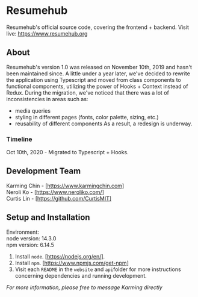 # Resumehub

Resumehub's official source code, covering the frontend + backend.
Visit live: https://www.resumehub.org

## About

Resumehub's version 1.0 was released on November 10th, 2019 and hasn't been maintained since. A little under a year later, we've decided to rewrite the application using Typescript and moved from class components to functional components, utilizing the power of Hooks + Context instead of Redux. During the migration, we've noticed that there was a lot of inconsistencies in areas such as:
<br/>

- media queries
- styling in different pages (fonts, color palette, sizing, etc.)
- reusability of different components
  As a result, a redesign is underway.

### Timeline

Oct 10th, 2020 - Migrated to Typescript + Hooks.

## Development Team

Karming Chin - [https://www.karmingchin.com]
<br/>
Neroli Ko - [https://www.neroliko.com/]
<br/>
Curtis Lin - [https://github.com/CurtisMIT]

## Setup and Installation

Environment:
<br/>
node version: 14.3.0
<br/>
npm version: 6.14.5

1. Install `node`. [https://nodejs.org/en/].
2. Install `npm`. [https://www.npmjs.com/get-npm]
3. Visit each `README` in the `website` and `api`folder for more instructions concerning dependencies and running development.

_For more information, please free to message Karming directly_
